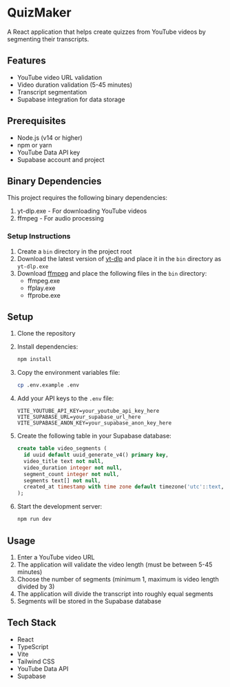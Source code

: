 # QuizMaker

A React application that helps create quizzes from YouTube videos by segmenting their transcripts.

## Features

- YouTube video URL validation
- Video duration validation (5-45 minutes)
- Transcript segmentation
- Supabase integration for data storage

## Prerequisites

- Node.js (v14 or higher)
- npm or yarn
- YouTube Data API key
- Supabase account and project

## Binary Dependencies

This project requires the following binary dependencies:

1. yt-dlp.exe - For downloading YouTube videos
2. ffmpeg - For audio processing

### Setup Instructions

1. Create a `bin` directory in the project root
2. Download the latest version of [yt-dlp](https://github.com/yt-dlp/yt-dlp/releases) and place it in the `bin` directory as `yt-dlp.exe`
3. Download [ffmpeg](https://ffmpeg.org/download.html) and place the following files in the `bin` directory:
   - ffmpeg.exe
   - ffplay.exe
   - ffprobe.exe

## Setup

1. Clone the repository
2. Install dependencies:
   ```bash
   npm install
   ```

3. Copy the environment variables file:
   ```bash
   cp .env.example .env
   ```

4. Add your API keys to the `.env` file:
   ```
   VITE_YOUTUBE_API_KEY=your_youtube_api_key_here
   VITE_SUPABASE_URL=your_supabase_url_here
   VITE_SUPABASE_ANON_KEY=your_supabase_anon_key_here
   ```

5. Create the following table in your Supabase database:
   ```sql
   create table video_segments (
     id uuid default uuid_generate_v4() primary key,
     video_title text not null,
     video_duration integer not null,
     segment_count integer not null,
     segments text[] not null,
     created_at timestamp with time zone default timezone('utc'::text, now()) not null
   );
   ```

6. Start the development server:
   ```bash
   npm run dev
   ```

## Usage

1. Enter a YouTube video URL
2. The application will validate the video length (must be between 5-45 minutes)
3. Choose the number of segments (minimum 1, maximum is video length divided by 3)
4. The application will divide the transcript into roughly equal segments
5. Segments will be stored in the Supabase database

## Tech Stack

- React
- TypeScript
- Vite
- Tailwind CSS
- YouTube Data API
- Supabase
